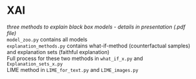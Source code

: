 # XAI
*three methods to explain black box models - details in presentation (.pdf file)*<br />
`model_zoo.py` contains all models<br />
`explanation_methods.py` contains what-if-method (counterfactual samples) and explanation sets (faithful explanation)<br />
Full process for these two methods in `what_if_x.py` and `Explanation_sets_x.py`<br />
LIME method in `LIME_for_text.py` and `LIME_images.py`<br />
